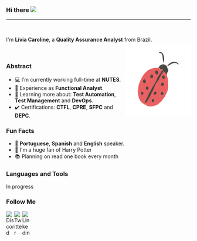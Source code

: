 ### Hi there <img src="https://media.giphy.com/media/hvRJCLFzcasrR4ia7z/giphy.gif" width="25px">

<hr>

<br />

I'm **Lívia Caroline**, a **Quality Assurance Analyst** from Brazil. 
<img align="right" alt="GIF" src="https://github.com/liviacarolline/liviacarolline/blob/main/bug.gif?raw=true" width="180" height="200" />
<!-- image source www.bebeaulait.com -->

<br />

### Abstract

- 💻 I’m currently working full-time at **NUTES**.
- 👩 Experience as **Functional Analyst**.
- 🌱 Learning more about: **Test Automation**, **Test Management** and **DevOps**.
- ✔️ Certifications: **CTFL**, **CPRE**, **SFPC** and **DEPC**.


### Fun Facts

- 👄 **Portuguese**, **Spanish** and **English** speaker.
- 🎥 I'm a huge fan of Harry Potter
- 📚 Planning on read one book every month


### Languages and Tools

In progress

### Follow Me

<a href="https://discord.gg/DX63xk">
  <img align="left" alt="Discord" width="22px" src="https://cdn.jsdelivr.net/npm/simple-icons@v3/icons/discord.svg" />
</a>
<a href="https://twitter.com/Livia_Carolline">
  <img align="left" alt="Twitter" width="22px" src="https://cdn.jsdelivr.net/npm/simple-icons@v3/icons/twitter.svg" />
</a>
<a href="https://www.linkedin.com/in/livia-caroline-tomaz-santos/">
  <img align="left" alt="Linkedin" width="22px" src="https://cdn.jsdelivr.net/npm/simple-icons@v3/icons/linkedin.svg" />
</a>
